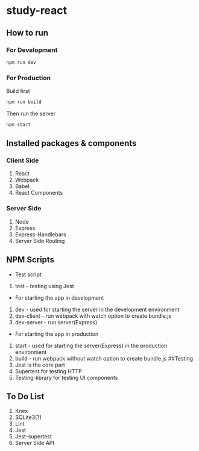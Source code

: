 # study-react
## How to run
### For Development
```sh 
npm run dev
```
### For Production
Build first 
```sh
npm run build
```
Then run the server
```sh
npm start
```
## Installed packages & components
### Client Side
1. React
1. Webpack
1. Babel
1. React Components
### Server Side
1. Node
1. Express
1. Express-Handlebars
1. Server Side Routing
## NPM Scripts
* Test script
1. test - testing using Jest
* For starting the app in development
1. dev - used for starting the server in the development environment
1. dev-client - run webpack with watch option to create bundle.js
1. dev-server - run server(Express)
* For starting the app in production
1. start - used for starting the server(Express) in the production environment
1. build - run webpack without watch option to create bundle.js
##Testing
1. Jest is the core part
1. Supertest for testing HTTP
1. Testing-library for testing UI components
## To Do List
1. Knex
1. SQLite3(?)
1. Lint
1. Jest
1. Jest-supertest
1. Server Side API